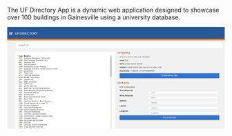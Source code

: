 The UF Directory App is a dynamic web application designed to showcase over 100 buildings in Gainesville using a university database.

![Directory](/my-app/public/DirectoryExample.png)
